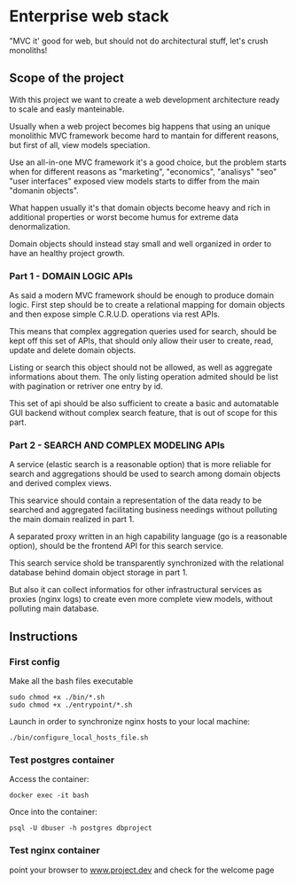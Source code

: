 # Enterprise web stack

"MVC it' good for web, but should not do architectural stuff, let's crush monoliths!

## Scope of the project

With this project we want to create a web development architecture ready to scale and easly manteinable.

Usually when a web project becomes big happens that using an unique monolithic MVC framework become hard to mantain for different reasons, but first of all, view models speciation.

Use an all-in-one MVC framework it's a good choice, but the problem starts when for different reasons as "marketing", "economics", "analisys" "seo" "user interfaces" exposed view models starts to differ from the main "domanin objects".

What happen usually it's that domain objects become heavy and rich in additional properties or worst become humus for extreme data denormalization.

Domain objects should instead stay small and well organized in order to have an healthy project growth.

### Part 1 - DOMAIN LOGIC APIs

As said a modern MVC framework should be enough to produce domain logic.
First step should be to create a relational mapping for domain objects and then expose simple C.R.U.D. operations via rest APIs.

This means that complex aggregation queries used for search, should be kept off this set of APIs, that should only allow their user to create, read, update and delete domain objects.

Listing or search this object should not be allowed, as well as aggregate informations about them.
The only listing operation admited should be list with pagination or retriver one entry by id.

This set of api should be also sufficient to create a basic and automatable GUI backend without complex search feature, that is out of scope for this  part.

### Part 2 - SEARCH AND COMPLEX MODELING APIs

A service (elastic search is a reasonable option) that is more reliable for search and aggregations should be used to search among domain objects and derived complex views.

This searvice should contain a representation of the data ready to be searched and aggregated facilitating business needings without polluting the main domain realized in part 1.

A separated proxy written in an high capability language (go is a reasonable option), should be the frontend API for this search service.

This search service shold be transparently synchronized with the relational database behind domain object storage in part 1.

But also it can collect informatios for other infrastructural services as proxies (nginx logs) to create even more complete view models, without polluting main database.

## Instructions

### First config

Make all the bash files executable

```
sudo chmod +x ./bin/*.sh
sudo chmod +x ./entrypoint/*.sh
```

Launch in order to synchronize nginx hosts to your local machine:

```
./bin/configure_local_hosts_file.sh
```

### Test postgres container

Access the container:

```
docker exec -it bash
```

Once into the container:

```
psql -U dbuser -h postgres dbproject
```
### Test nginx container

point your browser to www.project.dev and check for the welcome page
